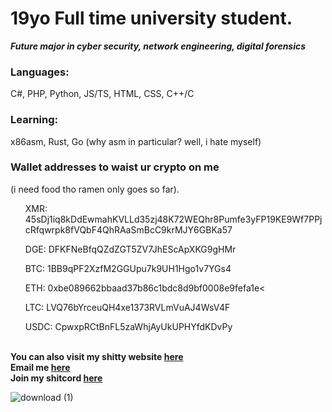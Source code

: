 <div>
   <h1><b>19yo Full time university student.</b></h1>
   <b><i>Future major in cyber security, network engineering, digital forensics</i></b><br>
   <h3>Languages:</h3>
   <p>C#, PHP, Python, JS/TS, HTML, CSS, C++/C</p>
   <h3>Learning:</h3>
   <p>x86asm, Rust, Go (why asm in particular? well, i hate myself)</p>
   <div>
      <h3>Wallet addresses to waist ur crypto on me</h3>
      <p>(i need food tho ramen only goes so far).</p>
      <ul>XMR: 45sDj1iq8kDdEwmahKVLLd35zj48K72WEQhr8Pumfe3yFP19KE9Wf7PPjcRfqwrpk8fVQbF4QhRAaSmBcC9krMJY6GBKa57</ul>
      <ul>DGE: DFKFNeBfqQZdZGT5ZV7JhEScApXKG9gHMr</ul>
      <ul>BTC: 1BB9qPF2XzfM2GGUpu7k9UH1Hgo1v7YGs4</ul>
      <ul>ETH: 0xbe089662bbaad37b86c1bdc8d9bf0008e9fefa1e<</ul>
      <ul>LTC: LVQ76bYrceuQH4xe1373RVLmVuAJ4WsV4F</ul>
      <ul>USDC: CpwxpRCtBnFL5zaWhjAyUkUPHYfdKDvPy</ul>
   </div>
   <br>
   <b>You can also visit my shitty website <a href="https://abby0666.xyz">here</a><br>
       Email me <a href="mailto:0xffff0004@proton.me">here</a><br>
       Join my shitcord <a href="https://discord.gg/6ub8PmgK">here</a>
   </b>
   <!--ill fix this later. (never)--->
</div>

![download (1)](https://github.com/https433/https433/assets/101961638/3fcd4a61-c996-4ae2-8f9f-4cebde22021b)
